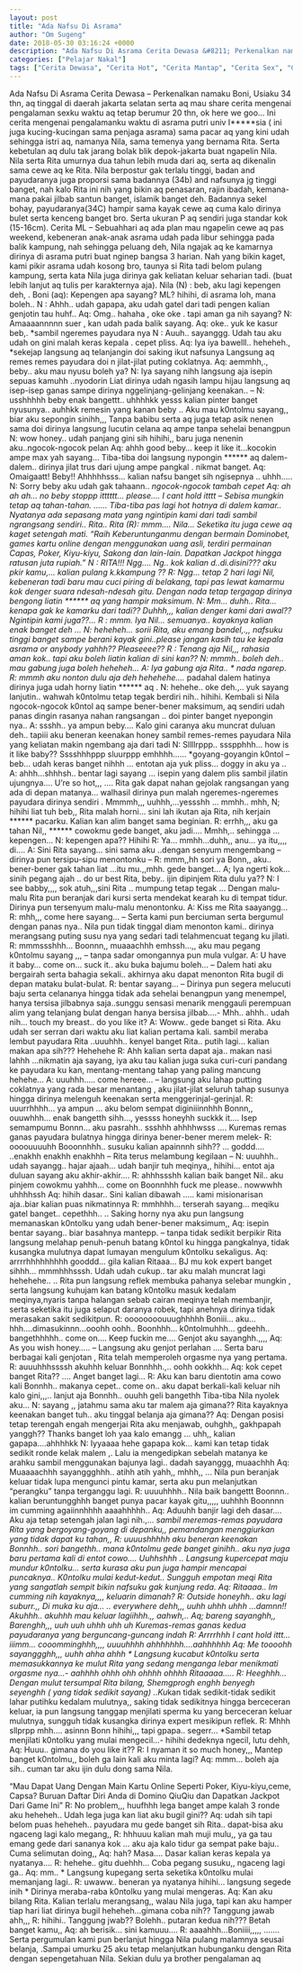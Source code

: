 ```yaml
---
layout: post
title: "Ada Nafsu Di Asrama"
author: "Om Sugeng"
date: 2018-05-30 03:16:24 +0000
description: "Ada Nafsu Di Asrama Cerita Dewasa &#8211; Perkenalkan namaku Boni, Usiaku 34 thn, aq tinggal di daerah jakarta selatan serta aq mau share cerita mengenai pengalaman sexku waktu aq tetap berumur 20 th..."
categories: ["Pelajar Nakal"]
tags: ["Cerita Dewasa", "Cerita Hot", "Cerita Mantap", "Cerita Sex", "Cinta Hanya Nafsu", "Cinta Terlarang"]
---
```



Ada Nafsu Di Asrama
Cerita Dewasa &#8211; Perkenalkan namaku Boni, Usiaku 34 thn, aq tinggal di daerah jakarta selatan serta aq mau share cerita mengenai pengalaman sexku waktu aq tetap berumur 20 thn, ok here we goo…
Ini cerita mengenai pengalamanku waktu di asrama putri univ I*****sia ( ini juga kucing-kucingan sama penjaga asrama) sama pacar aq yang kini udah sehingga istri aq, namanya Nila, sama temenya yang bernama Rita. Serta kebetulan aq dulu tak jarang bolak blik depok-jakarta buat ngapelin Nila.
Nila serta Rita umurnya dua tahun lebih muda dari aq, serta aq dikenalin sama cewe aq ke Rita. Nila berpostur gak terlalu tinggi, badan and payudaranya juga proporsi sama badannya (34b) and nafsunya jg tinggi banget, nah kalo Rita ini nih yang bikin aq penasaran, rajin ibadah, kemana-mana pakai jilbab santun banget, islamik banget deh. Badannya sekel bohay, payudaranya(34C) hampir sama kayak cewe aq cuma kalo dirinya bulet serta kenceng banget bro. Serta ukuran P aq sendiri juga standar kok (15-16cm).
Cerita ML – Sebuahhari aq ada plan mau ngapelin cewe aq pas weekend, kebeneran anak-anak asrama udah pada libur sehingga pada balik kampung, nah sehingga peluang deh, Nila ngajak aq ke kamarnya dirinya di asrama putri buat nginep bangsa 3 harian. Nah yang bikin kaget, kami pikir asrama udah kosong bro, taunya si Rita tadi belom pulang kampung, serta kata Nila juga dirinya gak keliatan keluar seharian tadi. (buat lebih lanjut aq tulis per karakternya aja).
Nila (N) : beb, aku lagi kepengen deh, .
Boni (aq): Kepengen apa sayang? ML? hihihi, di asrama loh, mana boleh..
N : Ahhh.. udah gapapa, aku udah gatel dari tadi pengen kalian genjotin tau huhf..
Aq: Omg.. hahaha , oke oke . tapi aman ga nih sayang?
N: Amaaaannnnn suer , kan udah pada balik sayang.
Aq: oke.. yuk ke kasur beb,. *sambil ngeremes payudara nya
N : Auuh.. sayanggg. Udah tau aku udah on gini malah keras kepala . cepet pliss.
Aq: Iya iya bawelll.. heheheh., *sekejap langsung aq telanjangin doi saking ikut nafsunya
Langsung aq remes remes payudara doi n jilat-jilat puting coklatnya.
Aq: aemmhh,., beby.. aku mau nyusu boleh ya?
N: Iya sayang nihh langsung aja isepin sepuas kamuhh ..nyodorin
Liat dirinya udah ngasih lampu hijau langsung aq isep-isep ganas sampe dirinya nggelinjang-gelinjang keenakan.. –
N: usshhhhh beby enak bangettt.. uhhhhkk yesss kalian pinter banget nyusunya.. auhhkk remesin yang kanan beby .. Aku mau k0ntolmu sayang,, biar aku sepongin sinihh,,,
Tanpa babibu serta aq juga tetap asik nenen sama doi dirinya langsung lucutin celana aq ampe tanpa sehelai benangpun
N: wow honey.. udah panjang gini sih hihihi,, baru juga nenenin aku..ngocok-ngocok pelan
Aq: ahhh good beby… keep it like it…kocokin ampe max yah sayang…
Tiba-tiba doi langsung nypongin ****** aq dalem-dalem.. dirinya jilat trus dari ujung ampe pangkal . nikmat banget.
Aq: Omaigaatt! Beby!! Ahhhhhsss… kalian nafsu banget sih ngisepnya .. uhhh…..
N: Sorry beby aku udah gak tahaann.. *ngocok-ngocok tambah cepet
Aq: ah ah ah… no beby stoppp itttttt… please…. I cant hold itttt – Sebisa mungkin tetap aq tahan-tahan.
…… Tiba-tiba pas lagi hot hotnya di dalem kamar.. Nyatanya ada sepasang mata yang ngintipin kami dari tadi sambil ngrangsang sendiri.. Rita..
Rita (R): mmm…. Nila…
Seketika itu juga cewe aq kaget setengah mati.
“Raih Keberuntunganmu dengan bermain Dominobet, games kartu online dengan menggunakan uang asli, terdiri permainan Capas, Poker, Kiyu-kiyu, Sakong dan lain-lain. Dapatkan Jackpot hingga ratusan juta rupiah.”
N : RITA!!! Ngg…. Ng.. kok kalian d..di.disini??? aku pkir kamu,… kalian pulang k.kkampung ??
R: Ngg… tetap 2 hari lagi Nil, kebeneran tadi baru mau cuci piring di belakang, tapi pas lewat kamarmu kok denger suara ndesah-ndesah gitu. Dengan nada tetap tergagap dirinya bengong liatin ****** aq yang hampir maksimum.
N: Mm… duhh.. Rita… kenapa gak ke kamarku dari tadi?? Duhhh,,, kalian denger kami dari awal?? Ngintipin kami juga??…
R : mmm. Iya Nil… semuanya.. kayaknya kalian enak banget deh …
N: heheheh… sorii Rita, aku emang bandel,.,, nafsuku tinggi banget sampe berani kayak gini..please jangan kasih tau ke kepala asrama or anybody yahhh?? Pleaseeee??
R : Tenang aja Nil,,, rahasia aman kok.. tapi aku boleh liatin kalian di sini kan??
N: mmmh.. boleh deh.. mau gabung juga boleh heheheh…
A: Iya gabung aja Rita.. * nada ngarep.
R: mmmh aku nonton dulu aja deh hehehehe….* padahal dalem hatinya dirinya juga udah horny liatin ****** aq .
N: hehehe.. oke deh.,.. yuk sayang lanjutin.. wahwah k0ntolmu tetap tegak berdiri nih.. hihihi.
Kembali si Nila ngocok-ngocok k0ntol aq sampe bener-bener maksimum, aq sendiri udah panas dingin rasanya nahan rangsangan .. doi pinter banget nyepongin nya..
A: ssshh.. ya ampun beby…. Kalo gini caranya aku muncrat duluan deh.. tapiii aku beneran keenakan honey sambil remes-remes payudara Nila yang keliatan makin ngembang aja dari tadi
N: Sllllrppp.. ssspphhh… how is it like baby?? Sssshhhppp sluurppp emhhhh…… *goyang-goyangin k0ntol – beb… udah keras banget nihhh … entotan aja yuk pliss… doggy in aku ya ..
A: ahhh…shhhsh.. bentar lagi sayang … isepin yang dalem plis sambil jilatin ujungnya…. U’re so hot,,,
…. Rita gak dapat nahan gejolak rangsangan yang ada di depan matanya… walhasil dirinya pun malah ngeremes-ngeremes payudara dirinya sendiri . Mmmmh,,, uuhhh,…yessshh … mmhh.. mhh,
N; hihihi liat tuh beb,, Rita malah horni… sini lah ikutan aja Rita, nih kerjain ****** pacarku. Kalian kan alim banget sama beginian.
R: errhh,,, aku ga tahan Nil,, ****** cowokmu gede banget, aku jadi…. Mmhh,.. sehingga … kepengen…
N: kepengen apa?? Hihihi
R: Ya… mmhh…duhh,, anu… ya itu,,,, di….
A: Sini Rita sayang… sini sama aku ..dengan senyum mengembang – dirinya pun tersipu-sipu menontonku –
R: mmm,,hh sori ya Bonn,, aku.. bener-bener gak tahan liat …itu mu.,,mhh. gede banget…
A; Iya ngerti kok… sinih pegang ajah .. do ur best Rita, beby.. ijin dipinjem Rita dulu ya??
N: I see babby,,,, sok atuh,,,sini Rita .. mumpung tetap tegak
… Dengan malu-malu Rita pun beranjak dari kursi serta mendekat kearah ku di tempat tidur. Dirinya pun tersenyum malu-malu menontonku.
A: Kiss me Rita saayangg…
R: mhh,,, come here sayang…
– Serta kami pun berciuman serta bergumul dengan panas nya.. Nila pun tidak tinggal diam menonton kami.. dirinya merangsang puting susu nya yang sedari tadi telahmencuat tegang ku jilati.
R: mmmssshhh… Boonnn,, muaaachhh emhssh…,, aku mau pegang k0ntolmu sayang ,,, – tanpa sadar omongannya pun mula vulgar.
A: U have it baby… come on… suck it.. aku buka bajumu boleh… – Dalem hati aku bergairah serta bahagia sekali.. akhirnya aku dapat menonton Rita bugil di depan mataku bulat-bulat.
R: bentar sayang… – Dirinya pun segera melucuti baju serta celananya hingga tidak ada sehelai benangpun yang menempel, hanya tersisa jilbabnya saja..sunggu sensasi menarik menggauli perempuan alim yang telanjang bulat dengan hanya bersisa jilbab….- Mhh.. ahhh.. udah nih… touch my breast.. do you like it?
A: Woww.. gede banget si Rita. Aku udah ser serran dari waktu aku liat kalian pertama kali. sambil meraba lembut payudara Rita ..uuuhhh.. kenyel banget Rita.. putih lagi… kalian makan apa sih??? Hehehehe
R: Ahh kalian serta dapat aja.. makan nasi lahhh …nikmatin aja sayang, iya aku tau kalian juga suka curi-curi pandang ke payudara ku kan, mentang-mentang tahap yang paling mancung hehehe…
A: uuuhhh….. come hereee… – langsung aku lahap putting coklatnya yang rada besar menantang , aku jilat-jilat seluruh tahap susunya hingga dirinya melenguh keenakan serta menggerinjal-gerinjal.
R: uuurrhhhh… ya ampun … aku belom sempat diginiiinnhhh Bonnn,, ouuwhhh… enak bangetth sihh…, yessss honeyhh suckkk it…. Isep semampumu Bonnn… aku pasrahh.. ssshhh ahhhhwsss
…. Kuremas remas ganas payudara bulatnya hingga dirinya bener-bener merem melek-
R: oooouuuuhh Booonnhhh.. susuku kalian apainnnh sihh?? … goddd…. ..enakhh enakhh enakhhh – Rita terus melambung kegilaan –
N: uuuhhh.. udah sayangg.. hajar ajaah… udah banjir tuh meqinya,, hihihi… entot aja duluan sayang aku akhir-akhir….
R: ahhhssshh kalian baik banget Nil.. aku pinjem cowokmu yahhh… come on Boonnhhh fuck me please.. nowwwhh uhhhhssh
Aq: hihih dasar.. Sini kalian dibawah ..… kami misionarisan aja..biar kalian puas nikmatinnya
R: mmhhhh… terserah sayang… meqiku gatel banget.. cepethhh..
.. Saking horny nya aku pun langsung memanaskan k0ntolku yang udah bener-bener maksimum,,
Aq: isepin bentar sayang.. biar basahnya mantepp. – tanpa tidak sedikit berpikir Rita langsung melahap penuh-penuh batang k0ntol ku hingga pangkalnya, tidak kusangka mulutnya dapat lumayan mengulum k0ntolku sekaligus.
Aq: arrrrhhhhhhhhh gooddd… gila kalian Ritaaa… BJ mu kok expert banget sihhh… mmmhhhsssh. Udah udah cukup.. tar aku malah muncrat lagi hehehehe..
.. Rita pun langsung reflek membuka pahanya selebar mungkin , serta langsung kuhujam kan batang k0ntolku masuk kedalam meqinya,nyaris tanpa halangan sebab cairan meqinya telah membanjir, serta seketika itu juga selaput daranya robek, tapi anehnya dirinya tidak merasakan sakit sedikitpun.
R: oooooooouuughhhhh Boniii… aku… hhh….dimasukinnn…ooohh oohh.. Boonhhh… k0ntolmuhhh… gdeehh.. bangethhhhh.. come on…. Keep fuckin me…. Genjot aku sayanghh.,,,,
Aq: As you wish honey….. – Langsung aku genjot perlahan …. Serta baru berbagai kali genjotan , Rita telah memperoleh orgasme nya yang pertama.
R: auuuhhhssssh akuhhh keluar Bonnhhh.,.. oohh ookkhh…
Aq: kok cepet banget Rita?? …. Anget banget lagi…
R: Aku kan baru dientotin ama cowo kali Bonnhh.. makanya cepet.. come on.. aku dapat berkali-kali keluar nih kalo gini,,,.. lanjut aja Bonnhh.. ouuhh geli bangethh
Tiba-tiba Nila nyolek aku…
N: sayang ,, jatahmu sama aku tar malem aja gimana?? Rita kayaknya keenakan banget tuh.. aku tinggal belanja aja gimana??
Aq: Dengan posisi tetap terengah engah mengerjai Rita aku menjawab, ouhghh,, gakhpapah yanggh?? Thanks banget loh yaa kalo emangg … uhh,, kalian gapapa….ahhhhkk
N: Iyyaaaa hehe gapapa kok… kami kan tetap tidak sedikit ronde kelak malem ,. Lalu ia mengedipkan sebelah matanya ke arahku sambil menggunakan bajunya lagi.. dadah sayanggg, muaachhh
Aq: Muaaaachhh sayanggghhh.. atihh atih yahh,, mhhh,,
… Nila pun beranjak keluar tidak lupa mengunci pintu kamar, serta aku pun melanjutkan “perangku” tanpa terganggu lagi.
R: uuuuhhhh.. Nila baik bangettt Boonnn.. kalian beruntungghhh banget punya pacar kayak gitu,,,,, uuhhhh Boonnnn im cumming agaiinnhhhh aaaahhhhh..
Aq: Aduuhh banjir lagi deh dasar…. Aku aja tetap setengah jalan lagi nih.,… *sambil meremas-remas payudara Rita yang bergoyang-goyang di depanku,, pemandangan menggiurkan yang tidak dapat ku tahan,,
R: uuuushhhhh aku beneran keenakan Bonnhh.. sori bangethh.. mana k0ntolmu gede banget ginihh.. aku nya juga baru pertama kali di entot cowo…. Uuhhshhh
.. Langsung kupercepat maju mundur k0ntolku… serta kurasa aku pun juga hampir mencapai puncaknya.. K0ntolku mulai kedut-kedut.. Sungguh empotan meqi Rita yang sangatlah sempit bikin nafsuku gak kunjung reda.
Aq: Ritaaaa.. Im cumming nih kayaknya,,,, keluarin dimanah?
R: Outside honeyhh.. aku lagi suburr.,, Di muka ku aja… .. everywhere dehh,,, uuhh uhhh uhhh …damnn!! Akuhhh.. akuhhh mau keluar lagiihhh.,, aahwh,..
Aq; bareng sayanghh,, Barenghh,,, uuh uuh uhhh uhh uh *Kuremas-remas ganas kedua payudaranya yang berguncang-guncang indah
R: Arrrrhhh I cant hold ittt… iiimm… cooomminghhh,,,, uuuuhhhh ahhhhhhh….aahhhhhh
Aq: Me toooohh sayanggghh,,, uuhh ahha ahhh * Langsung kucabut k0ntolku serta memasukkannya ke mulut Rita yang sedang menganga lebar menikmati orgasme nya…- aahhhh ohhh ohh ohhhh ohhhh Ritaaaaa…..
R: Heeghhh…Dengan mulut tersumpal Rita bilang, Shemgprogh enghh benyegh seyenghh (* yang tidak sedikit sayang)
..Ku*kan tidak sedikit-tidak sedikit lahar putihku kedalam mulutnya,, saking tidak sedikitnya hingga berceceran keluar, ia pun langsung tanggap menjilati sperma ku yang berceceran keluar mulutnya, sungguh tidak kusangka dirinya expert mesikipun reflek.
R: Mhhh sllprpp mhh…. asinnn Bonn hihihi,,, tapi gpapa.. segerr… *Sambil tetap menjilati k0ntolku yang mulai mengecil…- hihihi dedeknya ngecil, lutu dehh,
Aq: Huuu.. gimana do you like it??
R: I nyaman it so much honey,,, Mantep banget k0ntolmu,, boleh ga lain kali aku minta lagi?
Aq: mmm… boleh aja sih.. cuman tar aku ijin dulu dong sama Nila.

&#8220;Mau Dapat Uang Dengan Main Kartu Online Seperti Poker, Kiyu-kiyu,ceme, Capsa? Buruan Daftar Diri Anda di Domino QiuQiu dan Dapatkan Jackpot Dari Game Ini&#8221;
R: No problem,,, huufhhh lega banget ampe kalah 3 ronde aku heheheh.. Udah lega juga kan liat aku bugil gini??
Aq: udah sih tapi belom puas heheheh.. payudara mu gede banget sih Rita.. dapat-bisa aku ngaceng lagi kalo megang,,
R: hhhuuu kalian mah muji mulu,, ya ga tau emang gede dari sananya kok … aku aja kalo tidur ga sempat pake baju.. Cuma selimutan doing,,
Aq: hah? Masa…. Dasar kalian keras kepala ya nyatanya….
R: hehehe.. gitu duehhh… Coba pegang susuku,, ngaceng lagi ga..
Aq: mm.. * Langsung kupegang serta seketika k0ntolku mulai memanjang lagi..
R: uwaww.. beneran ya nyatanya hihihi… langsung segede inih * Dirinya meraba-raba k0ntolku yang mulai mengeras.
Aq: Kan aku bilang Rita. Kalian terlalu merangsang,, walau Nila juga, tapi kan aku hamper tiap hari liat dirinya bugil heheheh…gimana coba nih?? Tanggung jawab ahh,,,
R: hihihi.. Tanggung jwab?? Bolehh.. putaran kedua nih??? Betah banget kamu,,
Aq: ah berisik… sini kamuuu….
R: aaaahhh…Boniiii,,,,,
……. Serta pergumulan kami pun berlanjut hingga Nila pulang malamnya seusai belanja, .Sampai umurku 25 aku tetap melanjutkan hubunganku dengan Rita dengan sepengetahuan Nila. Sekian dulu ya brother pengalaman aq
